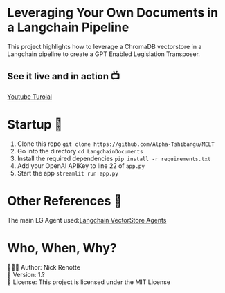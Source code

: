 # Leveraging Your Own Documents in a Langchain Pipeline

This project highlights how to leverage a ChromaDB vectorstore in a Langchain pipeline to create a GPT Enabled Legislation Transposer.

## See it live and in action 📺

[Youtube Turoial](https://youtu.be/u8vQyTzNGVY)

# Startup 🚀

1. Clone this repo `git clone https://github.com/Alpha-Tshibangu/MELT`
2. Go into the directory `cd LangchainDocuments`
3. Install the required dependencies `pip install -r requirements.txt`
4. Add your OpenAI APIKey to line 22 of `app.py`
5. Start the app `streamlit run app.py`

# Other References 🔗

<p>The main LG Agent used:<a href="https://python.langchain.com/en/latest/modules/agents/toolkits/examples/vectorstore.html">Langchain VectorStore Agents
</a></p>

# Who, When, Why?

👨🏾‍💻 Author: Nick Renotte <br />
📅 Version: 1.?<br />
📜 License: This project is licensed under the MIT License </br>
